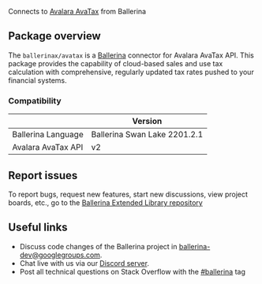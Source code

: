 Connects to [Avalara AvaTax](https://developer.avalara.com/api-reference/avatax/rest/v2/) from Ballerina

## Package overview
The `ballerinax/avatax` is a [Ballerina](https://ballerina.io/) connector for Avalara AvaTax API.
This package provides the capability of cloud-based sales and use tax calculation with comprehensive, regularly updated tax rates pushed to your financial systems.

### Compatibility
|                     | Version                   |
|---------------------|---------------------------|
| Ballerina Language  | Ballerina Swan Lake 2201.2.1| 
| Avalara AvaTax API  | v2                        |

## Report issues
To report bugs, request new features, start new discussions, view project boards, etc., go to the [Ballerina Extended Library repository](https://github.com/ballerina-platform/ballerina-extended-library)

## Useful links
- Discuss code changes of the Ballerina project in [ballerina-dev@googlegroups.com](mailto:ballerina-dev@googlegroups.com).
- Chat live with us via our [Discord server](https://discord.gg/ballerinalang).
- Post all technical questions on Stack Overflow with the [#ballerina](https://stackoverflow.com/questions/tagged/ballerina) tag
